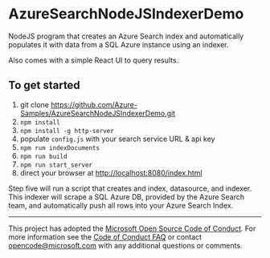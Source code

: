# AzureSearchNodeJSIndexerDemo

NodeJS program that creates an Azure Search index and automatically populates it with data from a SQL Azure instance using an indexer.

Also comes with a simple React UI to query results.

## To get started

1. git clone <https://github.com/Azure-Samples/AzureSearchNodeJSIndexerDemo.git>
2. `npm install`
3. `npm install -g http-server`
4. populate `config.js` with your search service URL & api key
5. `npm run indexDocuments`
6. `npm run build`
7. `npm run start_server`
8. direct your browser at <http://localhost:8080/index.html>

Step five will run a script that creates and index, datasource, and indexer. This indexer will scrape a SQL Azure DB, provided by the Azure Search team, and automatically push all rows into your Azure Search Index.

---

This project has adopted the [Microsoft Open Source Code of Conduct](https://opensource.microsoft.com/codeofconduct/). For more information see the [Code of Conduct FAQ](https://opensource.microsoft.com/codeofconduct/faq/) or contact [opencode@microsoft.com](mailto:opencode@microsoft.com) with any additional questions or comments.
